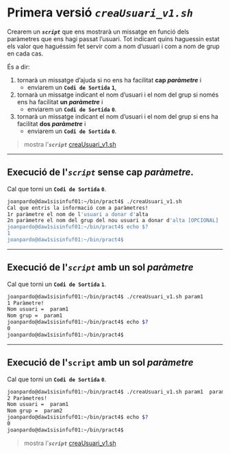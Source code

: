 # Primera versió ***```creaUsuari_v1.sh```***

Crearem un ***```script```*** que ens mostrarà un missatge en funció dels paràmetres que ens hagi passat l’usuari. Tot indicant quins haguessin estat els valor que haguéssim fet servir com a nom d’usuari i com a nom de grup en cada cas.

És a dir:

1. tornarà un missatge d’ajuda si no ens ha facilitat **cap *paràmetre*** i
   * enviarem un **```Codi de Sortida```** **```1```**,
1. tornarà un missatge indicant el nom d’usuari i el nom del grup si només ens ha facilitat **un *paràmetre*** i
   * enviarem un **```Codi de Sortida```** **```0```**.
1. tornarà un missatge indicant el nom d’usuari i el nom del grup si ens ha facilitat **dos *paràmetre*** i
   * enviarem un **```Codi de Sortida```** **```0```**.

> mostra l'***```script```*** [creaUsuari_v1.sh](creaUsuari_v1.sh)
-----------
## Execució de l'***```script```*** sense **cap *paràmetre***.
Cal que torni un **```Codi de Sortida```** **```0```**. 
```bash
joanpardo@daw1sisinfuf01:~/bin/pract4$ ./creaUsuari_v1.sh
Cal que entris la informació com a paràmetres!
1r paràmetre el nom de l'usuari a donar d'alta
2n paràmetre el nom del grup del nou usuari a donar d'alta [OPCIONAL]
joanpardo@daw1sisinfuf01:~/bin/pract4$ echo $?
1
joanpardo@daw1sisinfuf01:~/bin/pract4$
```
-----------
## Execució de l'***```script```*** amb **un sol *paràmetre***
Cal que torni un **```Codi de Sortida```** **```1```**. 
```bash
joanpardo@daw1sisinfuf01:~/bin/pract4$ ./creaUsuari_v1.sh param1
1 Paràmetre!
Nom usuari =  param1
Nom grup =  param1
joanpardo@daw1sisinfuf01:~/bin/pract4$ echo $?
0
joanpardo@daw1sisinfuf01:~/bin/pract4$
```
-----------
## Execució de l'**```script```** amb **un sol *paràmetre***
Cal que torni un **```Codi de Sortida```** **```0```**. 
```bash
joanpardo@daw1sisinfuf01:~/bin/pract4$ ./creaUsuari_v1.sh param1  param2
2 Paràmetres!
Nom usuari =  param1
Nom grup =  param2
joanpardo@daw1sisinfuf01:~/bin/pract4$ echo $?
0
joanpardo@daw1sisinfuf01:~/bin/pract4$
```
> mostra l'***```script```***  [creaUsuari_v1.sh](creaUsuari_v1.sh)
